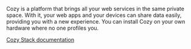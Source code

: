 Cozy is a platform that brings all your web services in the same private space. With it, your web apps and your devices can share data easily, providing you with a new experience. You can install Cozy on your own hardware where no one profiles you.

[Cozy Stack documentation](https://docs.cozy.io/en/cozy-stack/)